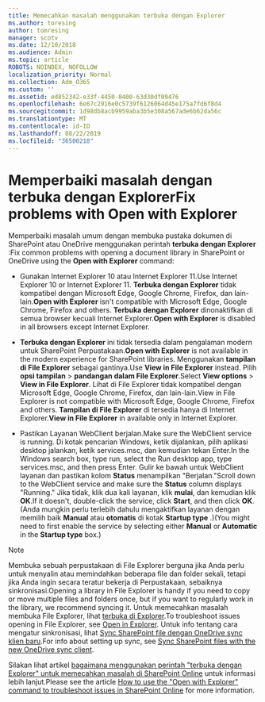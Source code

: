```yaml
---
title: Memecahkan masalah menggunakan terbuka dengan Explorer
ms.author: toresing
author: tomresing
manager: scotv
ms.date: 12/10/2018
ms.audience: Admin
ms.topic: article
ROBOTS: NOINDEX, NOFOLLOW
localization_priority: Normal
ms.collection: Adm_O365
ms.custom: ''
ms.assetid: ed852342-e33f-4450-8400-63d30df09476
ms.openlocfilehash: 6e67c2916e0c5739f6126064d45e175a7fd6f8d4
ms.sourcegitcommit: 1d98db8acb9959aba3b5e308a567ade6b62da56c
ms.translationtype: MT
ms.contentlocale: id-ID
ms.lasthandoff: 08/22/2019
ms.locfileid: "36500218"
---
```

# <a name="fix-problems-with-open-with-explorer"></a><span data-ttu-id="3c054-102">Memperbaiki masalah dengan terbuka dengan Explorer</span><span class="sxs-lookup"><span data-stu-id="3c054-102">Fix problems with Open with Explorer</span></span>

<span data-ttu-id="3c054-103">Memperbaiki masalah umum dengan membuka pustaka dokumen di SharePoint atau OneDrive menggunakan perintah **terbuka dengan Explorer** :</span><span class="sxs-lookup"><span data-stu-id="3c054-103">Fix common problems with opening a document library in SharePoint or OneDrive using the **Open with Explorer** command:</span></span> 
  
- <span data-ttu-id="3c054-104">Gunakan Internet Explorer 10 atau Internet Explorer 11.</span><span class="sxs-lookup"><span data-stu-id="3c054-104">Use Internet Explorer 10 or Internet Explorer 11.</span></span> <span data-ttu-id="3c054-105">**Terbuka dengan Explorer** tidak kompatibel dengan Microsoft Edge, Google Chrome, Firefox, dan lain-lain.</span><span class="sxs-lookup"><span data-stu-id="3c054-105">**Open with Explorer** isn't compatible with Microsoft Edge, Google Chrome, Firefox and others.</span></span> <span data-ttu-id="3c054-106">**Terbuka dengan Explorer** dinonaktifkan di semua browser kecuali Internet Explorer.</span><span class="sxs-lookup"><span data-stu-id="3c054-106">**Open with Explorer** is disabled in all browsers except Internet Explorer.</span></span> 
    
- <span data-ttu-id="3c054-107">**Terbuka dengan Explorer** ini tidak tersedia dalam pengalaman modern untuk SharePoint Perpustakaan.</span><span class="sxs-lookup"><span data-stu-id="3c054-107">**Open with Explorer** is not available in the modern experience for SharePoint libraries.</span></span> <span data-ttu-id="3c054-108">Menggunakan **tampilan di File Explorer** sebagai gantinya.</span><span class="sxs-lookup"><span data-stu-id="3c054-108">Use **View in File Explorer** instead.</span></span> <span data-ttu-id="3c054-109">Pilih **opsi tampilan** \> **pandangan dalam File Explorer**.</span><span class="sxs-lookup"><span data-stu-id="3c054-109">Select **View options** \> **View in File Explorer**.</span></span> <span data-ttu-id="3c054-110">Lihat di File Explorer tidak kompatibel dengan Microsoft Edge, Google Chrome, Firefox, dan lain-lain.</span><span class="sxs-lookup"><span data-stu-id="3c054-110">View in File Explorer is not compatible with Microsoft Edge, Google Chrome, Firefox and others.</span></span> <span data-ttu-id="3c054-111">**Tampilan di File Explorer** di tersedia hanya di Internet Explorer.</span><span class="sxs-lookup"><span data-stu-id="3c054-111">**View in File Explorer** in available only in Internet Explorer.</span></span> 
    
- <span data-ttu-id="3c054-112">Pastikan Layanan WebClient berjalan.</span><span class="sxs-lookup"><span data-stu-id="3c054-112">Make sure the WebClient service is running.</span></span> <span data-ttu-id="3c054-113">Di kotak pencarian Windows, ketik dijalankan, pilih aplikasi desktop jalankan, ketik services.msc, dan kemudian tekan Enter.</span><span class="sxs-lookup"><span data-stu-id="3c054-113">In the Windows search box, type run, select the Run desktop app, type services.msc, and then press Enter.</span></span> <span data-ttu-id="3c054-114">Gulir ke bawah untuk WebClient layanan dan pastikan kolom **Status** menampilkan "Berjalan."</span><span class="sxs-lookup"><span data-stu-id="3c054-114">Scroll down to the WebClient service and make sure the **Status** column displays "Running."</span></span> <span data-ttu-id="3c054-115">Jika tidak, klik dua kali layanan, klik **mulai**, dan kemudian klik **OK**.</span><span class="sxs-lookup"><span data-stu-id="3c054-115">If it doesn't, double-click the service, click **Start**, and then click **OK**.</span></span> <span data-ttu-id="3c054-116">(Anda mungkin perlu terlebih dahulu mengaktifkan layanan dengan memilih baik **Manual** atau **otomatis** di kotak **Startup type** .)</span><span class="sxs-lookup"><span data-stu-id="3c054-116">(You might need to first enable the service by selecting either **Manual** or **Automatic** in the **Startup type** box.)</span></span> 
    
> [!NOTE]
> <span data-ttu-id="3c054-117">Membuka sebuah perpustakaan di File Explorer berguna jika Anda perlu untuk menyalin atau memindahkan beberapa file dan folder sekali, tetapi jika Anda ingin secara teratur bekerja di Perpustakaan, sebaiknya sinkronisasi.</span><span class="sxs-lookup"><span data-stu-id="3c054-117">Opening a library in File Explorer is handy if you need to copy or move multiple files and folders once, but if you want to regularly work in the library, we recommend syncing it.</span></span> <span data-ttu-id="3c054-118">Untuk memecahkan masalah membuka File Explorer, lihat [terbuka di Explorer](https://go.microsoft.com/fwlink/?linkid=871665).</span><span class="sxs-lookup"><span data-stu-id="3c054-118">To troubleshoot issues opening in File Explorer, see [Open in Explorer](https://go.microsoft.com/fwlink/?linkid=871665).</span></span> <span data-ttu-id="3c054-119">Untuk info tentang cara mengatur sinkronisasi, lihat [Sync SharePoint file dengan OneDrive sync klien baru](https://go.microsoft.com/fwlink/?linkid=871666).</span><span class="sxs-lookup"><span data-stu-id="3c054-119">For info about setting up sync, see [Sync SharePoint files with the new OneDrive sync client](https://go.microsoft.com/fwlink/?linkid=871666).</span></span>
  
<span data-ttu-id="3c054-120">Silakan lihat artikel [bagaimana menggunakan perintah "terbuka dengan Explorer" untuk memecahkan masalah di SharePoint Online](https://support.office.com/article/How-to-use-the-Open-with-Explorer-command-to-troubleshoot-issues-in-SharePoint-Online-87155331-0c92-4224-a4c1-da5c21c4ade4) untuk informasi lebih lanjut.</span><span class="sxs-lookup"><span data-stu-id="3c054-120">Please see the article [How to use the "Open with Explorer" command to troubleshoot issues in SharePoint Online](https://support.office.com/article/How-to-use-the-Open-with-Explorer-command-to-troubleshoot-issues-in-SharePoint-Online-87155331-0c92-4224-a4c1-da5c21c4ade4) for more information.</span></span> 
  

